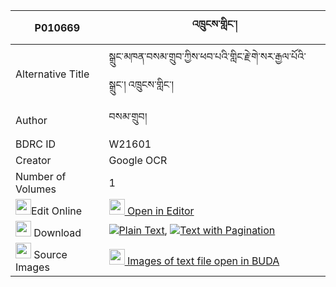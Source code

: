 |P010669|འཁྲུངས་གླིང་། 
| --- | --- 
|Alternative Title |སྒྲུང་མཁན་བསམ་གྲུབ་ཀྱིས་ཕབ་པའི་གླིང་རྗེ་གེ་སར་རྒྱལ་པོའི་སྒྲུང་། འཁྲུངས་གླིང་།
|Author| བསམ་གྲུབ།
|BDRC ID | W21601
|Creator | Google OCR
|Number of Volumes| 1
|<img width="25" src="https://img.icons8.com/color/25/000000/edit-property.png">Edit Online| [<img width="25" src="https://avatars.githubusercontent.com/u/45091458?s=200&v=4"> Open in Editor](http://editor.openpecha.org/P010669)
|<img width="25" src="https://img.icons8.com/fluent/48/000000/download-2.png"/>  Download | [![](https://img.icons8.com/color/20/000000/txt.png)Plain Text](https://github.com/Openpecha/P010669/releases/download/v1/trung_ling_plain_P010669.zip), [![](https://img.icons8.com/color/20/000000/txt.png)Text with Pagination](https://github.com/Openpecha/P010669/releases/download/v1/trung_ling_pages_P010669.zip)
|<img width="25" src="https://img.icons8.com/plasticine/100/000000/pictures-folder.png"/>  Source Images | [<img width="25" src="https://library.bdrc.io/icons/BUDA-small.svg"> Images of text file open in BUDA](https://library.bdrc.io/show/bdr:W21601)